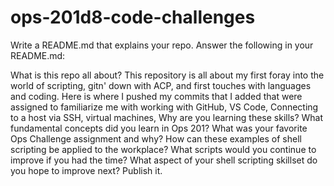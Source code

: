 # ops-201d8-code-challenges
Write a README.md that explains your repo. Answer the following in your README.md:

What is this repo all about? 
This repository is all about my first foray into the world of scripting, gitn' down with ACP, and first touches with languages and coding. Here is where I pushed my commits that I added that were assigned to familiarize me with working with GitHub, VS Code, Connecting to a host via SSH, virtual machines, 
Why are you learning these skills?
What fundamental concepts did you learn in Ops 201?
What was your favorite Ops Challenge assignment and why?
How can these examples of shell scripting be applied to the workplace?
What scripts would you continue to improve if you had the time?
What aspect of your shell scripting skillset do you hope to improve next?
Publish it.
